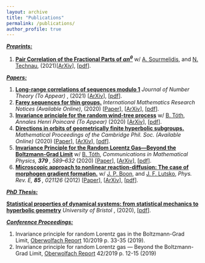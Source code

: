 ```yaml
---
layout: archive
title: "Publications"
permalink: /publications/
author_profile: true
---
```


***<u>Preprints:</u>***

1. <b><u>Pair Correlation of the Fractional Parts of $\alpha n^\theta$</u></b> w/ [A. Sourmelidis](https://www.math.tugraz.at/~sourmelidis/), and [N. Technau](https://sites.google.com/view/niclas-technaus-website), (2021)[[ArXiv](https://arxiv.org/abs/2106.09800)], [[pdf](../files/Theta.pdf)].

***<u>Papers:</u>***

1. <b><u>Long-range correlations of sequences modulo 1</u></b> <i>Journal of Number Theory (To Appear) </i>, (2021) [[ArXiv](https://arxiv.org/abs/2007.09292)], [[pdf](../files/Long_Range.pdf)].
2. <b><u>Farey sequences for thin groups.</u></b> <i> International Mathematics Research Notices (Available Online)</i>, (2020) [[Paper](https://academic.oup.com/imrn/advance-article/doi/10.1093/imrn/rnab036/6226703?guestAccessKey=2eae1952-4414-47c3-ab69-a5011548af65)], [[ArXiv](https://arxiv.org/abs/1907.01854)], [[pdf](../files/Farey.pdf)].
3. <b><u>Invariance principle for the random wind-tree process</u></b> w/ [B. Tóth](https://sites.google.com/view/balint-toth-math/), <i>Annales Henri Poincaré (To Appear) </i> (2020) [[ArXiv](https://arxiv.org/abs/1912.02492)], [[pdf](../files/Wind-Tree.pdf)].
4. <b><u>Directions in orbits of geometrically finite hyperbolic subgroups.</u></b> <i>Mathematical Proceedings of the Cambridge Phil. Soc. (Available Online) </i> (2020) [[Paper](https://www.cambridge.org/core/journals/mathematical-proceedings-of-the-cambridge-philosophical-society/article/abs/directions-in-orbits-of-geometrically-finite-hyperbolic-subgroups/62E5FC227B848B7BCD59FD116BE32627)], [[ArXiv](https://arxiv.org/abs/1811.11054)], [[pdf](../files/Directions.pdf)].
5. <b><u>Invariance Principle for the Random Lorentz Gas—Beyond the Boltzmann-Grad Limit</u></b> w/ [B. Tóth](https://sites.google.com/view/balint-toth-math/), <i>Communications in Mathematical Physics, <b> 379 </b>, 589–632 </i> (2020) [[Paper](https://link.springer.com/article/10.1007/s00220-020-03852-8?wt_mc=Internal.Event.1.SEM.ArticleAuthorOnlineFirst)], [[ArXiv](https://arxiv.org/abs/1812.11325)], [[pdf](../files/Lorentz_Gas.pdf)].
6. <b><u>Microscopic approach to nonlinear reaction-diffusion: The case of morphogen gradient formation.</u></b> w/ [J. P. Boon](http://homepages.ulb.ac.be/~jpboon/), and [J. F. Lutsko](http://www.lutsko.com/), <i>Phys. Rev. E, <b> 85 </b>, 021126 </i> (2012) [[Paper](https://journals.aps.org/pre/abstract/10.1103/PhysRevE.85.021126)], [[ArXiv](https://arxiv.org/abs/1110.5463)], [[pdf](../files/Nonlinear_RD.pdf)].


***<u>PhD Thesis:</u>***

 [<b>Statistical properties of dynamical systems: from statistical mechanics to hyperbolic geometry</b>](https://research-information.bris.ac.uk/en/studentTheses/statistical-properties-of-dynamical-systems) <i>University of Bristol </i>, (2020), [[pdf](../files/Thesis_Corrections.pdf)].
 
***<u>Conference Proceedings:</u>***

1. Invariance principle for random Lorentz gas in the Boltzmann-Grad Limit, [Oberwolfach Report](https://www.mfo.de/occasion/1910b/www_view) 10/2019 p. 33-35 (2019).
2. Invariance principle for random Lorentz gas — Beyond the Boltzmann-Grad Limit, [Oberwolfach Report](https://www.mfo.de/occasion/1938/www_view) 42/2019 p. 12-15 (2019)

